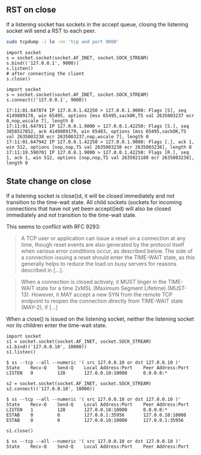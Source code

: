 ## RST on close

If a listening socket has sockets in the accept queue, closing the listening
socket will send a RST to each peer.

```bash
sudo tcpdump -i lo -nn 'tcp and port 9000'
```

```python3
import socket
s = socket.socket(socket.AF_INET, socket.SOCK_STREAM)
s.bind(('127.0.0.1', 9000))
s.listen()
# after connecting the client
s.close()
```

```python3
import socket
s = socket.socket(socket.AF_INET, socket.SOCK_STREAM)
s.connect(('127.0.0.1', 9000))
```

```text
17:11:01.647874 IP 127.0.0.1.42250 > 127.0.0.1.9000: Flags [S], seq 4149889178, win 65495, options [mss 65495,sackOK,TS val 2635003237 ecr 0,nop,wscale 7], length 0
17:11:01.647911 IP 127.0.0.1.9000 > 127.0.0.1.42250: Flags [S.], seq 3858517852, ack 4149889179, win 65483, options [mss 65495,sackOK,TS val 2635003238 ecr 2635003237,nop,wscale 7], length 0
17:11:01.647942 IP 127.0.0.1.42250 > 127.0.0.1.9000: Flags [.], ack 1, win 512, options [nop,nop,TS val 2635003238 ecr 2635003238], length 0
17:11:19.590701 IP 127.0.0.1.9000 > 127.0.0.1.42250: Flags [R.], seq 1, ack 1, win 512, options [nop,nop,TS val 2635021180 ecr 2635003238], length 0
```

## State change on close

If a listening socket is close()d, it will be closed immediately and not
transition to the time-wait state. All child sockets (sockets for incoming
connections that have not yet been accept()ed) will also be closed immediately
and not transition to the time-wait state.

This seems to conflict with RFC 9293:

> A TCP user or application can issue a reset on a connection at any time,
> though reset events are also generated by the protocol itself when various
> error conditions occur, as described below. The side of a connection issuing
> a reset should enter the TIME-WAIT state, as this generally helps to reduce
> the load on busy servers for reasons described in [...].

> When a connection is closed actively, it MUST linger in the TIME-WAIT state
> for a time 2xMSL (Maximum Segment Lifetime) (MUST-13). However, it MAY accept
> a new SYN from the remote TCP endpoint to reopen the connection directly from
> TIME-WAIT state (MAY-2), if [...]

When a close() is issued on the listening socket, neither the listening socket
nor its children enter the time-wait state.

```python3
import socket
s1 = socket.socket(socket.AF_INET, socket.SOCK_STREAM)
s1.bind(('127.0.0.10', 10000))
s1.listen()
```

```
$ ss --tcp --all --numeric '( src 127.0.0.10 or dst 127.0.0.10 )'
State    Recv-Q    Send-Q    Local Address:Port    Peer Address:Port
LISTEN   0         128       127.0.0.10:10000      0.0.0.0:*
```

```python3
s2 = socket.socket(socket.AF_INET, socket.SOCK_STREAM)
s2.connect(('127.0.0.10', 10000))
```

```
$ ss --tcp --all --numeric '( src 127.0.0.10 or dst 127.0.0.10 )'
State    Recv-Q    Send-Q    Local Address:Port    Peer Address:Port
LISTEN   1         128       127.0.0.10:10000      0.0.0.0:*
ESTAB    0         0         127.0.0.1:35956       127.0.0.10:10000
ESTAB    0         0         127.0.0.10:10000      127.0.0.1:35956
```

```python3
s1.close()
```

```
$ ss --tcp --all --numeric '( src 127.0.0.10 or dst 127.0.0.10 )'
State    Recv-Q    Send-Q    Local Address:Port    Peer Address:Port
```
